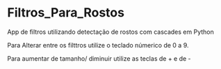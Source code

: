 # Filtros_Para_Rostos
App de filtros utilizando detectação de rostos com cascades em Python


Para Alterar entre os filttros utilize o teclado númerico de 0 a 9.

Para aumentar de tamanho/ diminuir utilize as teclas de + e de -

